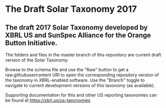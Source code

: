 # The Draft Solar Taxonomy 2017

## The draft 2017 Solar Taxonomy developed by XBRL US and SunSpec Alliance for the Orange Button Initiative.

The folders and files in the master branch of this repository are current draft version of the Solar Taxonomy.

Browse to the schema file and use the "Raw" button to get a raw.githubusercontent URI to open the corresponding repository version of the taxonomy in XBRL-enabled software. Use the "Branch" toggle to navigate to current development versions of this taxonomy (as available). 

Supporting documentation for this and other US reporting taxonomies can be found at https://xbrl.us/us-taxonomies